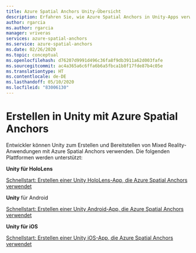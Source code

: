 ```yaml
---
title: Azure Spatial Anchors Unity-Übersicht
description: Erfahren Sie, wie Azure Spatial Anchors in Unity-Apps verwendet werden kann. Sehen Sie sich die Schnellstarts für Unity für HoloLens, Unity für Android und Unity für iOS an.
author: rgarcia
ms.author: rgarcia
manager: vriveras
services: azure-spatial-anchors
ms.service: azure-spatial-anchors
ms.date: 02/26/2020
ms.topic: conceptual
ms.openlocfilehash: d76207d9991d496c36fa8f9db3911a62d003fafe
ms.sourcegitcommit: ac4a365a6c6ffa6b6a5fbca1b8f17fde87b4c05e
ms.translationtype: HT
ms.contentlocale: de-DE
ms.lasthandoff: 05/10/2020
ms.locfileid: "83006130"
---
```

# <a name="building-in-unity-with-azure-spatial-anchors"></a>Erstellen in Unity mit Azure Spatial Anchors

Entwickler können Unity zum Erstellen und Bereitstellen von Mixed Reality-Anwendungen mit Azure Spatial Anchors verwenden.
Die folgenden Plattformen werden unterstützt:

**Unity für HoloLens**

[Schnellstart: Erstellen einer Unity HoloLens-App, die Azure Spatial Anchors verwendet](https://docs.microsoft.com/azure/spatial-anchors/quickstarts/get-started-unity-hololens)

**Unity** für Android

[Schnellstart: Erstellen einer Unity Android-App, die Azure Spatial Anchors verwendet](https://docs.microsoft.com/azure/spatial-anchors/quickstarts/get-started-unity-android)

**Unity für iOS**

[Schnellstart: Erstellen einer Unity iOS-App, die Azure Spatial Anchors verwendet](https://docs.microsoft.com/azure/spatial-anchors/quickstarts/get-started-unity-ios)
